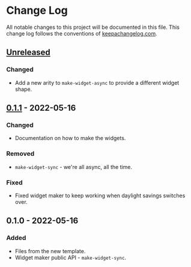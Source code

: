 # Change Log
All notable changes to this project will be documented in this file. This change log follows the conventions of [keepachangelog.com](http://keepachangelog.com/).

## [Unreleased]
### Changed
- Add a new arity to `make-widget-async` to provide a different widget shape.

## [0.1.1] - 2022-05-16
### Changed
- Documentation on how to make the widgets.

### Removed
- `make-widget-sync` - we're all async, all the time.

### Fixed
- Fixed widget maker to keep working when daylight savings switches over.

## 0.1.0 - 2022-05-16
### Added
- Files from the new template.
- Widget maker public API - `make-widget-sync`.

[Unreleased]: https://sourcehost.site/your-name/exploregson/compare/0.1.1...HEAD
[0.1.1]: https://sourcehost.site/your-name/exploregson/compare/0.1.0...0.1.1
